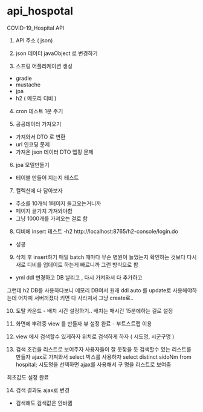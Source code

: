 # api_hospotal
 COVID-19_Hospital API

1. API 주소 ( json)

2. json 데이터 javaObject 로 변경하기

3. 스프링 어플리케이션 생성
- gradle
- mustache
- jpa
- h2 ( 메모리 디비 )

4. cron 테스트 1분 주기

5. 공공데이터 가져오기
- 가져와서 DTO 로 변환
- url 인코딩 문제
- 가져온 json 데이터 DTO 맵핑 문제

6. jpa 모델만들기
- 테이블 만들어 지는지 테스트

7. 컬렉션에 다 담아보자 
- 주소를 10개씩 1페이지 들고오는거니까
- 페이지 끝가지 가져와야함
- 그냥 1000개를 가져오는 걸로 함

8. 디비에 insert 테스트 -h2
http://localhost:8765/h2-console/login.do
- 성공

9. 삭제 후 insert하기
매일 batch 때마다 무슨 병원이 늘었는지 확인하는 것보다
다시 새로 디비를 업데이트 하는게 빠르니까 그런 방식으로 함
- yml ddl 변경하고
DB 날리고 , 다시 가져와서 다 추가하고

그런데 h2 DB를 사용하다보니 메모리 DB여서 
원래 ddl auto 를 update로 사용해야하는데 어차피 서버꺼졌다 키면
다 사라져서 그냥 create로..

10. 토탈 카운드 - 배치 시간 설정하기..
배치는 매시간 15분에하는 걸로 설정

11. 화면에 뿌려중 view 를 만들자
뷰 설정 완료 - 부트스트랩 이용

12. view 에서 검색할수 있게하자
위치로 검색하게 하자 ( 시도명, 시군구명 ) 

13. 검색 조건을 리스트로 보여주자
사용자들이 잘 못찾을 듯
검색할수 있는 리스트를 만들자
ajax로 가져와서 select 박스를 사용하자
select distinct sidoNm from hospital;
시도명을 선택하면 ajax를 사용해서 구 명을 리스트로 보여줌

최초값도 설정 완료

14. 검색 결과도 ajax로 변경
- 검색해도 검색값은 안바뀜